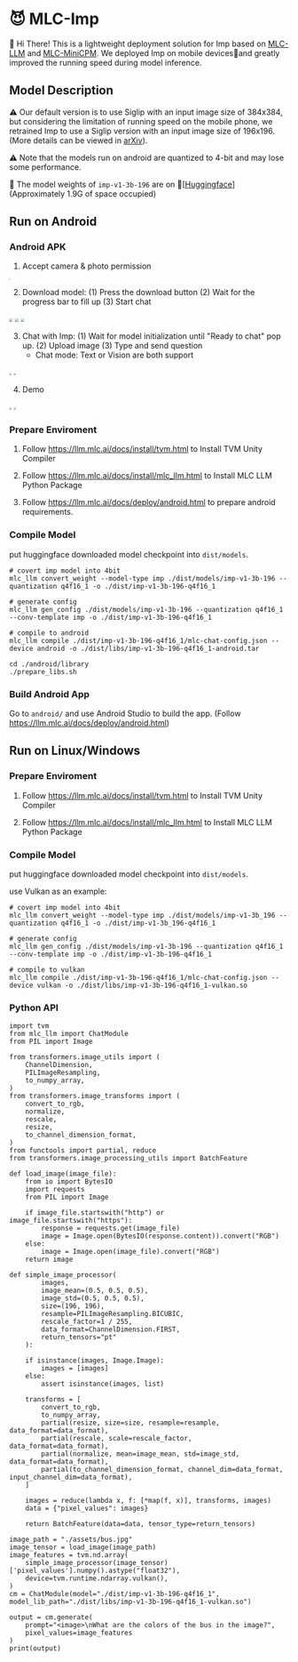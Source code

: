 # 😈 MLC-Imp

🙌 Hi There! This is a lightweight deployment solution for Imp based on [MLC-LLM](https://github.com/mlc-ai/mlc-llm) and [MLC-MiniCPM](https://github.com/OpenBMB/mlc-MiniCPM). We deployed Imp on mobile devices📱and greatly improved the running speed during model inference.

## Model Description

⚠️ Our default version is to use Siglip with an input image size of 384x384, but considering the limitation of running speed on the mobile phone, we retrained Imp to use a Siglip version with an input image size of 196x196. (More details can be viewed in [arXiv]()).

⚠️ Note that the models run on android are quantized to 4-bit and may lose some performance.

🎉 The model weights of `imp-v1-3b-196` are on 🤗[[Huggingface](https://huggingface.co/MILVLG/imp-v1-3b/)\] (Approximately 1.9G of space occupied)

## Run on Android
### Android APK

1. Accept camera & photo permission

<img src="assets/permission.jpg" style="zoom:10%">

2. Download model: (1) Press the download button (2) Wait for the progress bar to fill up (3) Start chat 

<img src="assets/download1.jpg" style="zoom:40%">
<img src="assets/download2.jpg" style="zoom:40%">
<img src="assets/download3.jpg" style="zoom:40%">

3. Chat with Imp: (1) Wait for model initialization until "Ready to chat" pop up. (2) Upload image (3) Type and send question
    - Chat mode: Text or Vision are both support

<img src="assets/chat1.jpg" style="zoom:25%">
<img src="assets/chat2.jpg" style="zoom:25%">

4. Demo

<img src="assets/chat3.jpg" style="zoom:25%">
<img src="assets/chat4.jpg" style="zoom:25%">

### Prepare Enviroment

1. Follow https://llm.mlc.ai/docs/install/tvm.html to Install TVM Unity Compiler

2. Follow https://llm.mlc.ai/docs/install/mlc_llm.html to Install MLC LLM Python Package

3. Follow https://llm.mlc.ai/docs/deploy/android.html to prepare android requirements.

### Compile Model

put huggingface downloaded model checkpoint into `dist/models`.

```
# covert imp model into 4bit
mlc_llm convert_weight --model-type imp ./dist/models/imp-v1-3b-196 --quantization q4f16_1 -o ./dist/imp-v1-3b-196-q4f16_1

# generate config
mlc_llm gen_config ./dist/models/imp-v1-3b-196 --quantization q4f16_1 --conv-template imp -o ./dist/imp-v1-3b-196-q4f16_1

# compile to android
mlc_llm compile ./dist/imp-v1-3b-196-q4f16_1/mlc-chat-config.json --device android -o ./dist/libs/imp-v1-3b-196-q4f16_1-android.tar

cd ./android/library
./prepare_libs.sh
```

### Build Android App
Go to `android/` and use Android Studio to build the app. (Follow https://llm.mlc.ai/docs/deploy/android.html)

## Run on Linux/Windows

### Prepare Enviroment

1. Follow https://llm.mlc.ai/docs/install/tvm.html to Install TVM Unity Compiler

2. Follow https://llm.mlc.ai/docs/install/mlc_llm.html to Install MLC LLM Python Package

### Compile Model

put huggingface downloaded model checkpoint into `dist/models`.

use Vulkan as an example:
```
# covert imp model into 4bit
mlc_llm convert_weight --model-type imp ./dist/models/imp-v1-3b_196 --quantization q4f16_1 -o ./dist/imp-v1-3b_196-q4f16_1

# generate config
mlc_llm gen_config ./dist/models/imp-v1-3b-196 --quantization q4f16_1 --conv-template imp -o ./dist/imp-v1-3b-196-q4f16_1

# compile to vulkan
mlc_llm compile ./dist/imp-v1-3b-196-q4f16_1/mlc-chat-config.json --device vulkan -o ./dist/libs/imp-v1-3b-196-q4f16_1-vulkan.so
```

### Python API

```
import tvm
from mlc_llm import ChatModule
from PIL import Image

from transformers.image_utils import (
    ChannelDimension,
    PILImageResampling,
    to_numpy_array,
)
from transformers.image_transforms import (
    convert_to_rgb,
    normalize,
    rescale,
    resize,
    to_channel_dimension_format,
)
from functools import partial, reduce
from transformers.image_processing_utils import BatchFeature

def load_image(image_file):
    from io import BytesIO
    import requests
    from PIL import Image

    if image_file.startswith("http") or image_file.startswith("https"):
        response = requests.get(image_file)
        image = Image.open(BytesIO(response.content)).convert("RGB")
    else:
        image = Image.open(image_file).convert("RGB")
    return image
    
def simple_image_processor(
        images, 
        image_mean=(0.5, 0.5, 0.5), 
        image_std=(0.5, 0.5, 0.5), 
        size=(196, 196), 
        resample=PILImageResampling.BICUBIC, 
        rescale_factor=1 / 255, 
        data_format=ChannelDimension.FIRST,
        return_tensors="pt"
    ):

    if isinstance(images, Image.Image):
        images = [images]
    else:
        assert isinstance(images, list)
    
    transforms = [
        convert_to_rgb,
        to_numpy_array,
        partial(resize, size=size, resample=resample, data_format=data_format),
        partial(rescale, scale=rescale_factor, data_format=data_format),
        partial(normalize, mean=image_mean, std=image_std, data_format=data_format),
        partial(to_channel_dimension_format, channel_dim=data_format, input_channel_dim=data_format),
    ]

    images = reduce(lambda x, f: [*map(f, x)], transforms, images)
    data = {"pixel_values": images}
    
    return BatchFeature(data=data, tensor_type=return_tensors)

image_path = "./assets/bus.jpg"
image_tensor = load_image(image_path)
image_features = tvm.nd.array(
    simple_image_processor(image_tensor)['pixel_values'].numpy().astype("float32"),
    device=tvm.runtime.ndarray.vulkan(),
)
cm = ChatModule(model="./dist/imp-v1-3b-196-q4f16_1", model_lib_path="./dist/libs/imp-v1-3b-196-q4f16_1-vulkan.so")

output = cm.generate(
    prompt="<image>\nWhat are the colors of the bus in the image?",
    pixel_values=image_features
)
print(output)

```